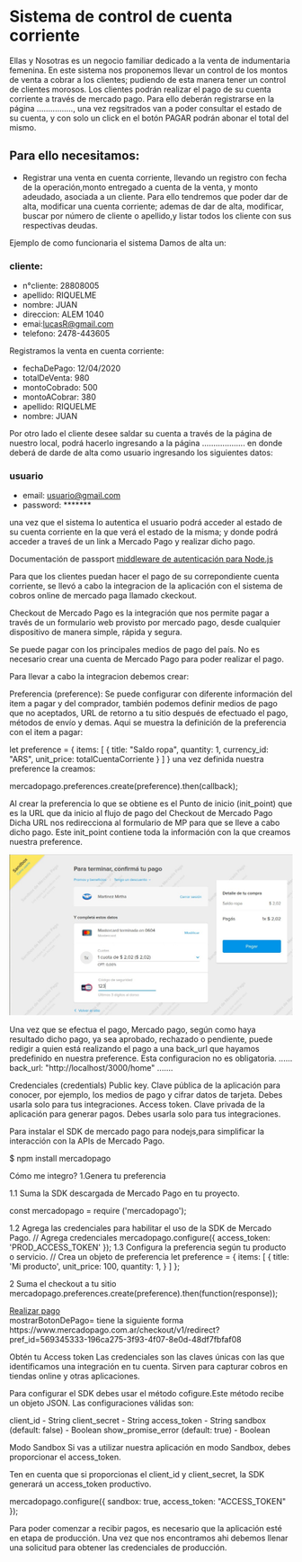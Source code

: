 # Sistema de control de cuenta corriente
 Ellas y Nosotras es un negocio familiar dedicado a la venta de indumentaria femenina.
 En este sistema nos proponemos llevar un control de los montos de venta a cobrar a los clientes; pudiendo de esta manera tener un control de clientes morosos. 
 Los clientes podrán realizar el pago de su cuenta corriente a través de mercado pago. Para ello deberán registrarse en la página ................, una vez regsitrados van a poder consultar el estado de su cuenta, y con solo un click en el botón PAGAR podrán abonar el total del mismo.
 
 
 ## Para ello necesitamos:
 * Registrar una venta  en cuenta corriente, llevando un registro con fecha de la operación,monto entregado a cuenta de la venta, y monto adeudado, asociada a un cliente. Para ello tendremos que poder dar de alta, modificar una cuenta corriente; ademas de dar de alta, modificar, buscar por número  de cliente o apellido,y listar todos los cliente con sus respectivas deudas.
  
   
Ejemplo de como funcionaria el sistema
Damos de alta un:
 
 ### cliente:
 * n°cliente: 28808005
 * apellido: RIQUELME
 * nombre: JUAN
 * direccion: ALEM 1040
 * emai:lucasR@gmail.com
 * telefono: 2478-443605


 Registramos la venta en cuenta corriente:
 * fechaDePago: 12/04/2020
 * totalDeVenta: 980
 * montoCobrado: 500
 * montoACobrar: 380
 * apellido: RIQUELME
 * nombre: JUAN

 
 Por otro lado el cliente desee saldar su cuenta a través de la página de nuestro local, podrá hacerlo ingresando a la página ...................  en donde deberá de darde de alta como usuario ingresando los siguientes datos:
 
   ### usuario 
 * email: usuario@gmail.com
 * password: *******

 una vez que el sistema lo autentica el usuario podrá acceder al estado de su cuenta corriente en la que verá el estado de la misma; y donde podrá acceder a traveś de un link a Mercado Pago y realizar dicho pago. 

 


 Documentación de passport
[ middleware de autenticación para Node.js ](http://www.passportjs.org/)



Para que los clientes puedan hacer el pago de su correpondiente cuenta corriente, se llevó a cabo la integracion de la aplicación con el sistema de cobros online de mercado paga llamado ckeckout.

Checkout de Mercado Pago es la integración que nos permite pagar a través de un formulario web provisto por mercado pago, desde cualquier dispositivo de manera simple, rápida y segura.



Se puede pagar con los principales medios de pago del país.
No es necesario crear una cuenta de Mercado Pago para poder realizar el pago.


Para llevar a cabo la integracion debemos crear:



Preferencia (preference):
Se puede configurar con diferente información del item a pagar y del comprador, también podemos definir medios de pago que no aceptados, URL de retorno a tu sitio después de efectuado el pago, métodos de envío y demas.
Aqui se muestra la definición  de la preferencia con el item a pagar:

let preference = {
      items: [
        {
          title: "Saldo ropa",
          quantity: 1,
          currency_id: "ARS",
          unit_price: totalCuentaCorriente
        }
      ]
}
una vez definida nuestra preference la creamos:
  
  mercadopago.preferences.create(preference).then(callback);

Al crear la preferencia lo que se obtiene es el Punto de inicio (init_point) que es la URL que da inicio al flujo de pago del Checkout de Mercado Pago
Dicha URL nos redirecciona al formulario de MP para que se lleve a cabo dicho pago. Este init_point contiene toda la información con la que creamos nuestra preference.

![image](frontend/fotos/formularioPago.jpeg)

Una vez que se efectua el pago, Mercado pago, según como haya resultado dicho pago, ya sea aprobado, rechazado o pendiente, puede redigir a quien está realizando el pago a una back_url que hayamos predefinido en nuestra preference. Esta configuracion no es obligatoria.
......
back_url: "http://localhost/3000/home"
.......


Credenciales (credentials)
Public key. Clave pública de la aplicación para conocer, por ejemplo, los medios de pago y cifrar datos de tarjeta. Debes usarla solo para tus integraciones.
Access token. Clave privada de la aplicación para generar pagos. Debes usarla solo para tus integraciones.




Para instalar el SDK de mercado pago para nodejs,para simplificar la interacción con la APIs de Mercado Pago.

$ npm install mercadopago


Cómo me integro?
1.Genera tu preferencia

1.1 Suma la SDK descargada de Mercado Pago en tu proyecto.

const mercadopago = require ('mercadopago');

1.2 Agrega las credenciales para habilitar el uso de la SDK de Mercado Pago.
// Agrega credenciales
mercadopago.configure({
  access_token: 'PROD_ACCESS_TOKEN'
});
1.3 Configura la preferencia según tu producto o servicio.
// Crea un objeto de preferencia
let preference = {
  items: [
    {
      title: 'Mi producto',
      unit_price: 100,
      quantity: 1,
    }
  ]
};

2 Suma el checkout a tu sitio
mercadopago.preferences.create(preference).then(function(response));

  <div>
    <a href={mostrarBotonDePago} target="_blank">
      Realizar pago
    </a>
  </div>
mostrarBotonDePago= tiene la siguiente forma
https://www.mercadopago.com.ar/checkout/v1/redirect?pref_id=569345333-196ca275-3f93-4f07-8e0d-48df7fbfaf08






Obtén tu Access token
Las credenciales son las claves únicas con las que identificamos una integración en tu cuenta. Sirven para capturar cobros en tiendas online y otras aplicaciones.

Para configurar el SDK debes usar el método cofigure.Este método recibe un objeto JSON. Las configuraciones válidas son:

client_id - String
client_secret - String
access_token - String
sandbox (default: false) - Boolean
show_promise_error (default: true) - Boolean


Modo Sandbox
Si vas a utilizar nuestra aplicación en modo Sandbox, debes proporcionar el access_token.

Ten en cuenta que si proporcionas el client_id y client_secret, la SDK generará un access_token productivo.


mercadopago.configure({
  sandbox: true,
  access_token: "ACCESS_TOKEN"
});



Para poder comenzar a recibir pagos, es necesario que la aplicación esté en etapa de producción. Una vez que nos encontramos ahi debemos llenar una solicitud para obtener las credenciales de producción.




 
